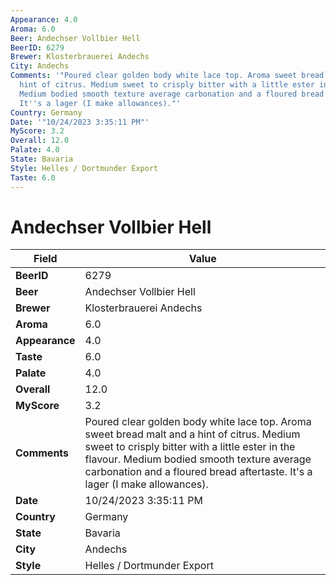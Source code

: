 ```yaml
---
Appearance: 4.0
Aroma: 6.0
Beer: Andechser Vollbier Hell
BeerID: 6279
Brewer: Klosterbrauerei Andechs
City: Andechs
Comments: '"Poured clear golden body white lace top. Aroma sweet bread malt and a
  hint of citrus. Medium sweet to crisply bitter with a little ester in the flavour.
  Medium bodied smooth texture average carbonation and a floured bread aftertaste.
  It''s a lager (I make allowances)."'
Country: Germany
Date: '"10/24/2023 3:35:11 PM"'
MyScore: 3.2
Overall: 12.0
Palate: 4.0
State: Bavaria
Style: Helles / Dortmunder Export
Taste: 6.0
---
```


# Andechser Vollbier Hell

| Field         | Value |
|---------------|-------|
| **BeerID** | 6279 |
| **Beer** | Andechser Vollbier Hell |
| **Brewer** | Klosterbrauerei Andechs |
| **Aroma** | 6.0 |
| **Appearance** | 4.0 |
| **Taste** | 6.0 |
| **Palate** | 4.0 |
| **Overall** | 12.0 |
| **MyScore** | 3.2 |
| **Comments** | Poured clear golden body white lace top. Aroma sweet bread malt and a hint of citrus. Medium sweet to crisply bitter with a little ester in the flavour. Medium bodied smooth texture average carbonation and a floured bread aftertaste. It's a lager (I make allowances). |
| **Date** | 10/24/2023 3:35:11 PM |
| **Country** | Germany |
| **State** | Bavaria |
| **City** | Andechs |
| **Style** | Helles / Dortmunder Export |
